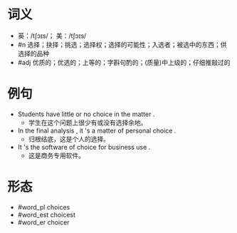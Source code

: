 # 词义
- 英：/tʃɔɪs/； 美：/tʃɔɪs/
- #n 选择；抉择；挑选；选择权；选择的可能性；入选者；被选中的东西；供选择的品种
- #adj 优质的；优选的；上等的；字斟句酌的；(质量)中上级的；仔细推敲过的
# 例句
- Students have little or no choice in the matter .
	- 学生在这个问题上很少有或没有选择余地。
- In the final analysis , it 's a matter of personal choice .
	- 归根结底，这是个人的选择。
- It 's the software of choice for business use .
	- 这是商务专用软件。
# 形态
- #word_pl choices
- #word_est choicest
- #word_er choicer
